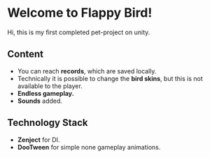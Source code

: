 # Welcome to Flappy Bird!
Hi, this is my first completed pet-project on unity. 
## Content
 - You can reach **records**, which are saved locally.
 - Technically it is possible to change the **bird skins**, but this is not available to the player.
 - **Endless gameplay.**
 - **Sounds** added.
## Technology Stack
 - **Zenject**  for DI.
 - **DooTween** for simple none gameplay animations.
